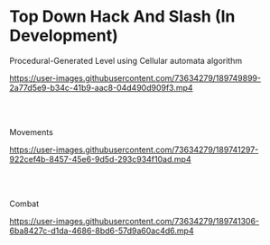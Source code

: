 # Top Down Hack And Slash (In Development)
Procedural-Generated Level using Cellular automata algorithm<br/>


https://user-images.githubusercontent.com/73634279/189749899-2a77d5e9-b34c-41b9-aac8-04d490d909f3.mp4


<br/><br/>

Movements<br/>


https://user-images.githubusercontent.com/73634279/189741297-922cef4b-8457-45e6-9d5d-293c934f10ad.mp4


<br/><br/>

Combat<br/>


https://user-images.githubusercontent.com/73634279/189741306-6ba8427c-d1da-4686-8bd6-57d9a60ac4d6.mp4


